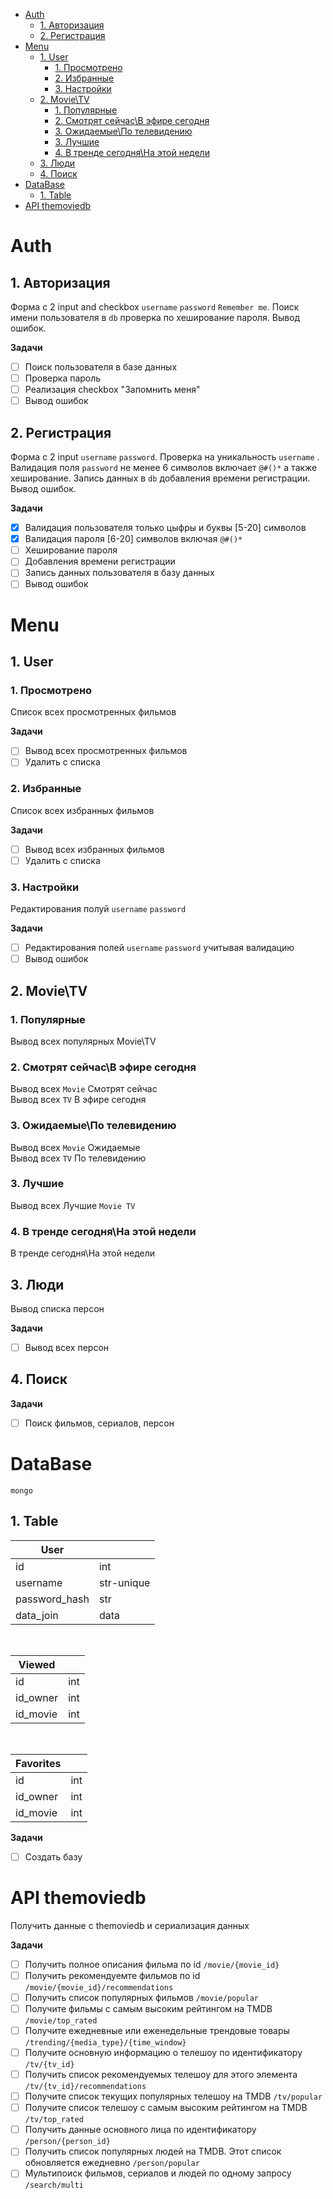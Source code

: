 
- [Auth](#auth)
  - [1. Авторизация](#1-авторизация)
  - [2. Регистрация](#2-регистрация)
- [Menu](#menu)
  - [1. User](#1-user)
    - [1. Просмотрено](#1-просмотрено)
    - [2. Избранные](#2-избранные)
    - [3. Настройки](#3-настройки)
  - [2. Movie\\TV](#2-movietv)
    - [1. Популярные](#1-популярные)
    - [2. Смотрят сейчас\\В эфире сегодня](#2-смотрят-сейчасв-эфире-сегодня)
    - [3. Ожидаемые\\По телевидению](#3-ожидаемыепо-телевидению)
    - [3. Лучшие](#3-лучшие)
    - [4. В тренде сегодня\\На этой недели](#4-в-тренде-сегодняна-этой-недели)
  - [3. Люди](#3-люди)
  - [4. Поиск](#4-поиск)
- [DataBase](#database)
  - [1. Table](#1-table)
- [API themoviedb](#api-themoviedb)


# Auth

## 1. Авторизация

Форма с 2 input and checkbox `username` `password` `Remember me`.
Поиск имени пользователя в `db` проверка по хеширование пароля.
Вывод ошибок.

**Задачи**

- [ ] Поиск пользователя в базе данных
- [ ] Проверка пароль
- [ ] Реализация checkbox "Запомнить меня"
- [ ] Вывод ошибок

## 2. Регистрация

Форма с 2 input `username` `password`.
Проверка на уникальность `username` . Валидация поля `password` не менее 6 символов включает `@#()*` а также хеширование.
Запись данных в `db` добавления времени регистрации. Вывод ошибок.

**Задачи**

- [x] Валидация пользователя только цыфры и буквы [5-20] символов
- [x] Валидация пароля [6-20] символов включая `@#()*`
- [ ] Хеширование пароля
- [ ] Добавления времени регистрации
- [ ] Запись данных пользователя в базу данных
- [ ] Вывод ошибок

# Menu

## 1. User

### 1. Просмотрено

Список всех просмотренных фильмов

**Задачи**

- [ ] Вывод всех просмотренных фильмов
- [ ] Удалить с списка

### 2. Избранные

Список всех избранных фильмов

**Задачи**

- [ ] Вывод всех избранных фильмов
- [ ] Удалить с списка

### 3. Настройки

Редактирования полуй `username` `password`

**Задачи**

- [ ] Редактирования полей `username` `password`  учитывая валидацию
- [ ] Вывод ошибок

## 2. Movie\TV

### 1. Популярные

Вывод всех популярных Movie\TV

### 2. Смотрят сейчас\В эфире сегодня

Вывод всех `Movie` Смотрят сейчас <br>
Вывод всех `TV` В эфире сегодня

### 3. Ожидаемые\По телевидению

Вывод всех `Movie` Ожидаемые <br>
Вывод всех `TV` По телевидению

### 3. Лучшие

Вывод всех Лучшие `Movie TV`

### 4. В тренде сегодня\На этой недели

В тренде сегодня\На этой недели

## 3. Люди

Вывод списка персон

**Задачи**

- [ ] Вывод всех персон

## 4. Поиск

**Задачи**

- [ ] Поиск фильмов, сериалов, персон

# DataBase

`mongo`

## 1. Table
|<b>User</b>||
|----|----|
|id| int|
|username| str-unique|
|password_hash| str|
|data_join|data|

<br>

|<b>Viewed</b>||
|----|----|
|id| int|
|id_owner| int|
|id_movie| int|

<br>

|<b>Favorites</b>||
|----------|------|
|id|int|
|id_owner| int|
|id_movie| int|

**Задачи**

- [ ] Создать базу

# API themoviedb

Получить данные с themoviedb и сериализация данных

**Задачи**

- [ ] Получить полное описания фильма по id `/movie/{movie_id}`
- [ ] Получить рекомендуемте фильмов по id `/movie/{movie_id}/recommendations`
- [ ] Получить список популярных фильмов `/movie/popular`
- [ ] Получите фильмы с самым высоким рейтингом на TMDB `/movie/top_rated`
- [ ] Получите ежедневные или еженедельные трендовые товары `/trending/{media_type}/{time_window}`
- [ ] Получите основную информацию о телешоу по идентификатору `/tv/{tv_id}`
- [ ] Получить список рекомендуемых телешоу для этого элемента `/tv/{tv_id}/recommendations`
- [ ] Получите список текущих популярных телешоу на TMDB `/tv/popular`
- [ ] Получите список телешоу с самым высоким рейтингом на TMDB `/tv/top_rated`
- [ ] Получить данные основного лица по идентификатору `/person/{person_id}`
- [ ] Получить список популярных людей на TMDB. Этот список обновляется ежедневно `/person/popular`
- [ ] Мультипоиск фильмов, сериалов и людей по одному запросу `/search/multi`
